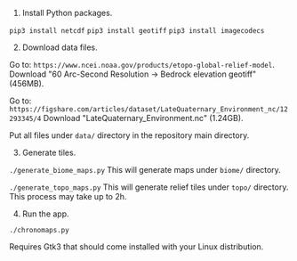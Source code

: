 
1. Install Python packages.

`pip3 install netcdf`
`pip3 install geotiff`
`pip3 install imagecodecs`


2. Download data files.

Go to: `https://www.ncei.noaa.gov/products/etopo-global-relief-model`.
Download "60 Arc-Second Resolution -> Bedrock elevation geotiff" (456MB).

Go to: `https://figshare.com/articles/dataset/LateQuaternary_Environment_nc/12293345/4`
Download "LateQuaternary_Environment.nc" (1.24GB).

Put all files under `data/` directory in the repository main directory.


3. Generate tiles.

`./generate_biome_maps.py`
This will generate maps under `biome/` directory.


`./generate_topo_maps.py`
This will generate relief tiles under `topo/` directory. This process may take up to 2h.


4. Run the app.

`./chronomaps.py`

Requires Gtk3 that should come installed with your Linux distribution.


